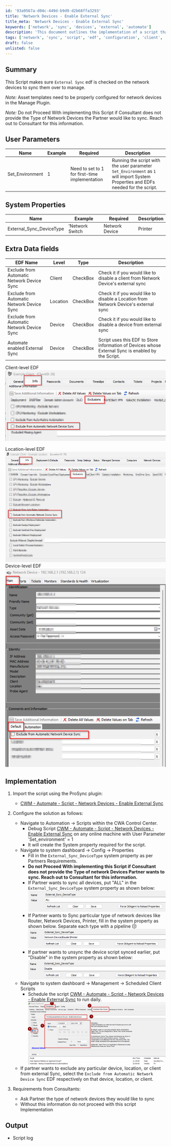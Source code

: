 ```yaml
---
id: '93a9567a-d04c-449d-b9d9-d2b68ffa3293'
title: 'Network Devices - Enable External Sync'
title_meta: 'Network Devices - Enable External Sync'
keywords: ['network', 'sync', 'devices', 'external', 'automate']
description: 'This document outlines the implementation of a script that ensures the External Sync EDF is checked on network devices for synchronization to manage. It includes user parameters, system properties, extra data fields, implementation steps, and requirements from consultants.'
tags: ['network', 'sync', 'script', 'edf', 'configuration', 'client', 'location', 'device', 'management']
draft: false
unlisted: false
---
```

## Summary

This Script makes sure `External Sync` edf is checked on the network devices to sync them over to manage.

*Note:* Asset templates need to be properly configured for network devices in the Manage Plugin.

*Note:* Do not Proceed With implementing this Script if Consultant does not provide the Type of Network Devices the Partner would like to sync. Reach out to Consultant for this information.

## User Parameters

| Name               | Example | Required                                      | Description                                                                                                                                                                                                 |
|--------------------|---------|-----------------------------------------------|-------------------------------------------------------------------------------------------------------------------------------------------------------------------------------------------------------------|
| Set_Environment     | 1       | Need to set to 1 for first-time implementation | Running the script with the user parameter `Set_Environment` as `1` will import System Properties and EDFs needed for the script.                                                                         |

## System Properties

| Name                          | Example                                     | Required | Description                                                                                                                                                                                                                                                                                                                                 |
|-------------------------------|---------------------------------------------|----------|---------------------------------------------------------------------------------------------------------------------------------------------------------------------------------------------------------------------------------------------------------------------------------------------------------------------------------------------|
| External_Sync_DeviceType      | 'Network Switch|Network Device|Printer|Router' | False    | The type of devices the client would like to sync over manage. If it is left blank, the script will not proceed with enabling the external sync for any network device. <ul><li>Separate each type with a pipeline (|)</li><li>Put "ALL" to sync all devices</li><li>Put "Disable" to unsync the device script synced earlier.</li><li>If left blank, script will not proceed with enabling the external sync for any network device.</li></ul> |

## Extra Data fields

| EDF Name                                   | Level  | Type     | Description                                                                                                           |
|--------------------------------------------|--------|----------|-----------------------------------------------------------------------------------------------------------------------|
| Exclude from Automatic Network Device Sync  | Client | CheckBox | Check it if you would like to disable a client from Network Device's external sync                                   |
| Exclude from Automatic Network Device Sync  | Location | CheckBox | Check it if you would like to disable a Location from Network Device's external sync                                |
| Exclude from Automatic Network Device Sync  | Device | CheckBox | Check it if you would like to disable a device from external sync                                                   |
| Automate enabled External Sync              | Device | CheckBox | Script uses this EDF to Store information of Devices whose External Sync is enabled by the Script.                  |

Client-level EDF  
![Client-level EDF](../../../static/img/Network-Devices---Enable-External-Sync/image_1.png)

Location-level EDF  
![Location-level EDF](../../../static/img/Network-Devices---Enable-External-Sync/image_2.png)  
Device-level EDF  
![Device-level EDF](../../../static/img/Network-Devices---Enable-External-Sync/image_3.png)

## Implementation

1. Import the script using the ProSync plugin:
   - [CWM - Automate - Script - Network Devices - Enable External Sync](https://proval.itglue.com/DOC-5078775-15025185)

2. Configure the solution as follows:
   - Navigate to Automation → Scripts within the CWA Control Center.
     - Debug Script [CWM - Automate - Script - Network Devices - Enable External Sync](https://proval.itglue.com/DOC-5078775-15025185) on any online machine with User Parameter 'Set_environment' = 1
     - It will create the System property required for the script.
   - Navigate to system dashboard → Config → Properties
     - Fill in the `External_Sync_DeviceType` system property as per Partners Requirements.
     - **Do not Proceed With implementing this Script if Consultant does not provide the Type of network Devices Partner wants to sync. Reach out to Consultant for this information.**
     - If Partner wants to sync all devices, put "ALL" in the `External_Sync_DeviceType` system property as shown below:  
       ![Sync all devices](../../../static/img/Network-Devices---Enable-External-Sync/image_4.png)
     - If Partner wants to Sync particular type of network devices like Router, Network Devices, Printer, fill in the system property as shown below. Separate each type with a pipeline (|)  
       ![Particular types](../../../static/img/Network-Devices---Enable-External-Sync/image_5.png)
     - If partner wants to unsync the device script synced earlier, put "Disable" in the system property as shown below:  
       ![Unsync device](../../../static/img/Network-Devices---Enable-External-Sync/image_6.png)
   - Navigate to system dashboard → Management → Scheduled Client Scripts
     - Schedule the script [CWM - Automate - Script - Network Devices - Enable External Sync](https://proval.itglue.com/DOC-5078775-15025185) to run daily.  
       ![Schedule daily](../../../static/img/Network-Devices---Enable-External-Sync/image_7.png)
   - If partner wants to exclude any particular device, location, or client from external Sync, select the `Exclude from Automatic Network Device Sync` EDF respectively on that device, location, or client.

3. Requirements from Consultants:
   - Ask Partner the type of network devices they would like to sync
   - Without this information do not proceed with this script Implementation

## Output

- Script log






